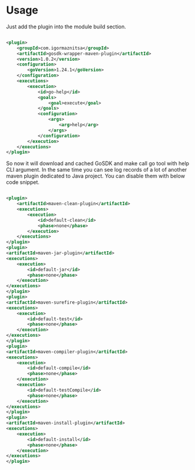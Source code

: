 # Usage

Just add the plugin into the module build section.

```xml

<plugin>
    <groupId>com.igormaznitsa</groupId>
    <artifactId>gosdk-wrapper-maven-plugin</artifactId>
    <version>1.0.2</version>
    <configuration>
        <goVersion>1.24.1</goVersion>
    </configuration>
    <executions>
        <execution>
            <id>go-help</id>
            <goals>
                <goal>execute</goal>
            </goals>
            <configuration>
                <args>
                    <arg>help</arg>
                </args>
            </configuration>
        </execution>
    </executions>
</plugin>
```

So now it will download and cached GoSDK and make call go tool with help CLI argument.
In the same time you can see log records of a lot of another maven plugin dedicated to Java project. You can disable
them with below code snippet.

```xml

<plugin>
    <artifactId>maven-clean-plugin</artifactId>
    <executions>
        <execution>
            <id>default-clean</id>
            <phase>none</phase>
        </execution>
    </executions>
</plugin>
<plugin>
<artifactId>maven-jar-plugin</artifactId>
<executions>
    <execution>
        <id>default-jar</id>
        <phase>none</phase>
    </execution>
</executions>
</plugin>
<plugin>
<artifactId>maven-surefire-plugin</artifactId>
<executions>
    <execution>
        <id>default-test</id>
        <phase>none</phase>
    </execution>
</executions>
</plugin>
<plugin>
<artifactId>maven-compiler-plugin</artifactId>
<executions>
    <execution>
        <id>default-compile</id>
        <phase>none</phase>
    </execution>
    <execution>
        <id>default-testCompile</id>
        <phase>none</phase>
    </execution>
</executions>
</plugin>
<plugin>
<artifactId>maven-install-plugin</artifactId>
<executions>
    <execution>
        <id>default-install</id>
        <phase>none</phase>
    </execution>
</executions>
</plugin>
```
